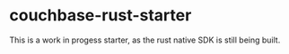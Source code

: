 # couchbase-rust-starter
This is a work in progess starter, as the rust native SDK is still being built.
